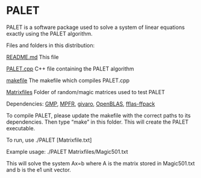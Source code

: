 # PALET
PALET is a software package used to solve a system of linear equations exactly using the PALET algorithm.

Files and folders in this distribution:

[README.md](/README.md)	     This file

[PALET.cpp](/PALET.cpp)	     C++ file containing the PALET algorithm

[makefile](/makefile)	     The makefile which compiles PALET.cpp

[Matrixfiles](Matrixfiles)	     Folder of random/magic matrices used to test PALET

Dependencies: [GMP](https://github.com/yuhangwang/GMP), [MPFR](https://github.com/alisw/MPFR), [givaro](https://github.com/linbox-team/givaro), [OpenBLAS](https://github.com/OpenMathLib/OpenBLAS), [fflas-ffpack](https://github.com/linbox-team/fflas-ffpack)

To compile PALET, please update the makefile with the correct paths to its dependencies. Then type “make” in this folder. This will create the PALET executable.

To run, use ./PALET [Matrixfile.txt]

Example usage: ./PALET Matrixfiles/Magic501.txt

This will solve the system Ax=b where A is the matrix stored in Magic501.txt and b is the e1 unit vector.
